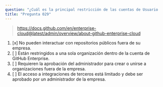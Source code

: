 ```yaml
---
question: "¿Cuál es la principal restricción de las cuentas de Usuario Administrado por la Empresa en GitHub Enterprise Cloud?"
title: "Pregunta 029"
---
```


> https://docs.github.com/en/enterprise-cloud@latest/admin/overview/about-github-enterprise-cloud
1. [x] No pueden interactuar con repositorios públicos fuera de su empresa.
1. [ ] Están restringidos a una sola organización dentro de la cuenta de GitHub Enterprise.
1. [ ] Requieren la aprobación del administrador para crear o unirse a organizaciones fuera de la empresa.
1. [ ] El acceso a integraciones de terceros está limitado y debe ser aprobado por un administrador de la empresa.
